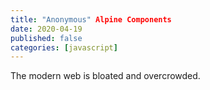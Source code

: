 ```yaml
---
title: "Anonymous" Alpine Components
date: 2020-04-19
published: false
categories: [javascript]
---
```


The modern web is bloated and overcrowded.
